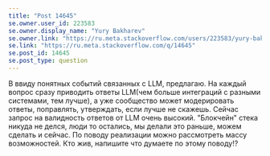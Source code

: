 ```yaml
---
title: "Post 14645"
se.owner.user_id: 223583
se.owner.display_name: "Yury Bakharev"
se.owner.link: "https://ru.meta.stackoverflow.com/users/223583/yury-bakharev"
se.link: "https://ru.meta.stackoverflow.com/q/14645"
se.post_id: 14645
se.post_type: question
---
```

<p>В ввиду понятных событий связанных с LLM, предлагаю. На каждый вопрос сразу приводить ответы LLM(чем больше интеграций с разными системами, тем лучше), а уже сообщество может модерировать ответы, поправлять, утверждать, если лучше не скажешь. Сейчас запрос на валидность ответов от LLM очень высокий. &quot;Блокчейн&quot; стека никуда не делся, люди то остались, мы делали это раньше, можем сделать и сейчас. По поводу реализации можно рассмотреть массу возможностей. Кто жив, напишите что думаете по этому поводу!?</p>

